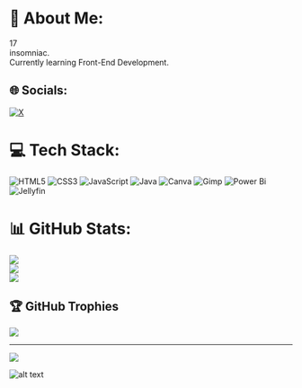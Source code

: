 # 💫 About Me:
17<br>insomniac.<br>Currently learning Front-End Development.

## 🌐 Socials:
[![X](https://img.shields.io/badge/X-black.svg?logo=X&logoColor=white)](https://x.com/FezxQc) 

# 💻 Tech Stack:
![HTML5](https://img.shields.io/badge/html5-%23E34F26.svg?style=for-the-badge&logo=html5&logoColor=white) ![CSS3](https://img.shields.io/badge/css3-%231572B6.svg?style=for-the-badge&logo=css3&logoColor=white) ![JavaScript](https://img.shields.io/badge/javascript-%23323330.svg?style=for-the-badge&logo=javascript&logoColor=%23F7DF1E) ![Java](https://img.shields.io/badge/java-%23ED8B00.svg?style=for-the-badge&logo=openjdk&logoColor=white) ![Canva](https://img.shields.io/badge/Canva-%2300C4CC.svg?style=for-the-badge&logo=Canva&logoColor=white) ![Gimp](https://img.shields.io/badge/Gimp-657D8B?style=for-the-badge&logo=gimp&logoColor=FFFFFF) ![Power Bi](https://img.shields.io/badge/power_bi-F2C811?style=for-the-badge&logo=powerbi&logoColor=black) ![Jellyfin](https://img.shields.io/badge/jellyfin-%23000B25.svg?style=for-the-badge&logo=Jellyfin&logoColor=00A4DC)
# 📊 GitHub Stats:
![](https://github-readme-stats.vercel.app/api?username=ferozXQc&theme=dark&hide_border=false&include_all_commits=false&count_private=false)<br/>
![](https://github-readme-streak-stats.herokuapp.com/?user=ferozXQc&theme=dark&hide_border=false)<br/>
![](https://github-readme-stats.vercel.app/api/top-langs/?username=ferozXQc&theme=dark&hide_border=false&include_all_commits=false&count_private=false&layout=compact)

## 🏆 GitHub Trophies
![](https://github-profile-trophy.vercel.app/?username=ferozXQc&theme=radical&no-frame=false&no-bg=true&margin-w=4)

---
[![](https://visitcount.itsvg.in/api?id=ferozXQc&icon=2&color=8)](https://visitcount.itsvg.in)

![alt text](https://img-9gag-fun.9cache.com/photo/aD30Kb9_460s.jpg)

<!-- Proudly created with GPRM ( https://gprm.itsvg.in ) -->
